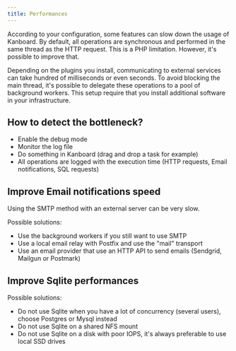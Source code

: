 ```yaml
---
title: Performances
---
```


According to your configuration, some features can slow down the usage
of Kanboard. By default, all operations are synchronous and performed in
the same thread as the HTTP request. This is a PHP limitation. However,
it's possible to improve that.

Depending on the plugins you install, communicating to external services
can take hundred of milliseconds or even seconds. To avoid blocking the
main thread, it's possible to delegate these operations to a pool of
background workers. This setup require that you install additional
software in your infrastructure.

How to detect the bottleneck?
-----------------------------

- Enable the debug mode
- Monitor the log file
- Do something in Kanboard (drag and drop a task for example)
- All operations are logged with the execution time (HTTP requests,
    Email notifications, SQL requests)

Improve Email notifications speed
---------------------------------

Using the SMTP method with an external server can be very slow.

Possible solutions:

- Use the background workers if you still want to use SMTP
- Use a local email relay with Postfix and use the "mail" transport
- Use an email provider that use an HTTP API to send emails (Sendgrid,
    Mailgun or Postmark)

Improve Sqlite performances
---------------------------

Possible solutions:

- Do not use Sqlite when you have a lot of concurrency (several
    users), choose Postgres or Mysql instead
- Do not use Sqlite on a shared NFS mount
- Do not use Sqlite on a disk with poor IOPS, it's always preferable
    to use local SSD drives
